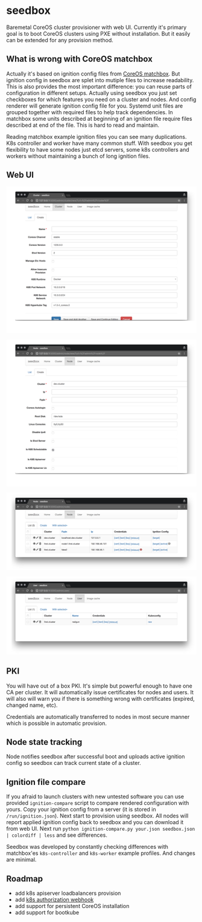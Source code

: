 # seedbox

Baremetal CoreOS cluster provisioner with web UI. Currently it's primary goal is to boot CoreOS
clusters using PXE without installation. But it easily can be extended for any provision method.

## What is wrong with CoreOS matchbox

Actually it's based on ignition config files from [CoreOS matchbox](https://github.com/coreos/matchbox).
But ignition config in seedbox are splet into mutiple files to increase readability. This is also
provides the most important difference: you can reuse parts of configuration in different setups.
Actually using seedbox you just set checkboxes for which features you need on a cluster and nodes. And
config renderer will generate ignition config file for you. Systemd unit files are grouped together
with required files to help track dependencies. In matchbox some units described at beginning of an
ignition file require files described at end of the file. This is hard to read and maintain.

Reading matchbox example ignition files you can see many duplications. K8s controller and worker have
many common stuff. With seedbox you get flexibility to have some nodes just etcd servers, some k8s
controllers and workers without maintaining a bunch of long ignition files.

## Web UI

![](docs/img/cluster-create.png)

![](docs/img/node-create.png)

![](docs/img/node-list.png)

![](docs/img/user-list.png)

## PKI

You will have out of a box PKI. It's simple but powerful enough to have one CA per cluster. It will
automatically issue certificates for nodes and users. It will also will warn you if there is something
wrong with certificates (expired, changed name, etc).

Credentials are automatically transferred to nodes in most secure manner which is possible in automatic
provision.

## Node state tracking

Node notifies seedbox after successful boot and uploads active ignition config so seedbox can track
current state of a cluster.

## Ignition file compare

If you afraid to launch clusters with new untested software you can use provided `ignition-compare`
script to compare rendered configuration with yours. Copy your ignition config from a server (it is stored
in `/run/ignition.json`). Next start to provision using seedbox. All nodes will report applied ignition
config back to seedbox and you can download it from web UI. Next run
`python ignition-compare.py your.json seedbox.json | colordiff | less` and see differences.

Seedbox was developed by constantly checking differences with matchbox'es `k8s-controller` and `k8s-worker`
example profiles. And changes are minimal.

## Roadmap

* add k8s apiserver loadbalancers provision
* add [k8s authorization webhook](https://kubernetes.io/docs/admin/authorization/)
* add support for persistent CoreOS installation
* add support for bootkube
